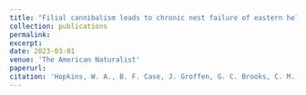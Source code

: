 ```yaml
---
title: "Filial cannibalism leads to chronic nest failure of eastern hellbender salamanders (_Cryptobranchus alleganienesis_)"
collection: publications
permalink: 
excerpt:
date: 2023-03-01
venue: 'The American Naturalist'
paperurl: 
citation: 'Hopkins, W. A., B. F. Case, J. Groffen, G. C. Brooks, C. M. Bodinof Jachowski, S. T. Button, J. J. Halligan, R. S. M. O’Brien, and H. K. Kindsvater. 2023. Filial cannibalism leads to chronic nest failure of eastern hellbender salamanders. <i>The American Naturalist</i> doi.org/10.1086/724819'
---
```

